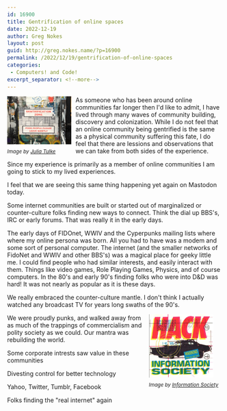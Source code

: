 ```yaml
---
id: 16900
title: Gentrification of online spaces
date: 2022-12-19
author: Greg Nokes
layout: post
guid: http://greg.nokes.name/?p=16900
permalink: /2022/12/19/gentrification-of-online-spaces
categories:
 - Computers! and Code!
excerpt_separator: <!--more-->
---
```


<div style="float: left; padding: 0 10px 10px 0;"><img src="/binaries/2022/12/Gentrification.jpg" width="150" alt="Twitter 15 year badge"><br />
<sub><i>Image by <a href="https://www.flickr.com/photos/aestheticsofcrisis/24903353707">Julia Tulke</a></i></sub></div>

As someone who has been around online communities far longer then I'd like to admit, I have lived through many waves of community building, discovery and colonization. While I do not feel that an online community being gentrified is the same as a physical community suffering this fate, I do feel that there are lessions and observations that we can take from both sides of the experience.

Since my experience is primarily as a member of online communities I am going to stick to my lived experiences. 

I feel that we are seeing this same thing happening yet again on Mastodon today.

<!--more-->

Some internet communities are built or started out of marginalized or counter-culture folks finding new ways to connect. Think the dial up BBS's, IRC or early forums. That was really it in the early days.

The early days of FIDOnet, WWIV and the Cyperpunks mailing lists where where my online persona was born. All you had to have was a modem and some sort of personal computer. The internet (and the smaller networks of FidoNet and WWIV and other BBS's) was a magical place for geeky little me. I could find people who had similar interests, and easily interact with them. Things like video games, Role Playing Games, Physics, and of course computers. In the 80's and early 90's finding folks who were into D&D was hard! It was not nearly as popular as it is these days.

We really embraced the counter-culture mantle. I don't think I actually watched any broadcast TV for years long swaths of the 90's. 

<div style="float: right; padding: 0 10px 10px 0;"><img src="/binaries/2022/12/HkInsertFront.jpg" width="150" alt="Twitter 15 year badge"><br />
<sub><i>Image by <a href="https://www.insoc.org/DiscHk.html">Information Society</a></i></sub></div>

We were proudly punks, and walked away from as much of the trappings of commercialism and polity society as we could. Our mantra was rebuilding the world.

Some corporate intrests saw value in these communities

Divesting control for better technology

Yahoo, Twitter, Tumblr, Facebook

Folks finding the "real internet" again

